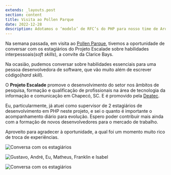 ```yaml
---
extends: _layouts.post
section: content
title: Visita ao Pollen Parque
date: 2022-12-28
description: Adotamos o ‘modelo’ de RFC’s do PHP para nosso time de Arquitetura
---
```


Na semana passada, em visita ao [Pollen Parque](https://br.linkedin.com/company/pollenparque), tivemos a oportunidade de conversar com os estagiários do Projeto Escalade sobre habilidades interpessoais(_soft skills_), a convite da Clarice Bays.

Na ocasião, pudemos conversar sobre habilidades essenciais para uma pessoa desenvolvedora de software, que vão muito além de escrever código(_hard skill_).

O **Projeto Escalade** promove o desenvolvimento do setor nos âmbitos de pesquisa, formação e qualificação de profissionais na área de tecnologia da informação e comunicação em Chapecó, SC. E é promovido pela [Deatec](https://www.linkedin.com/company/deatec/).

Eu, particularmente, já atuei como supervisor de 2 estagiários de desenvolvimento em PHP neste projeto, e sei o quanto é importante o acompanhamento diário para evolução. Espero poder contribuir mais ainda com a formação de novos desenvolvedores para o mercado de trabalho.

Aproveito para agradecer à oportunidade, a qual foi um momento muito rico de troca de experiências.

![Conversa com os estagiários](/assets/images/blog/pollen_parque_1.png)

![Gustavo, André, Eu, Matheus, Franklin e Isabel](/assets/images/blog/pollen_parque_2.png)

![Conversa com os estagiários](/assets/images/blog/pollen_parque_3.png)
